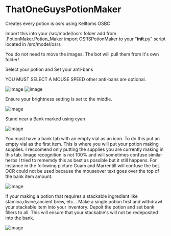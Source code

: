 # ThatOneGuysPotionMaker
Creates every potion is osrs using Kelltoms OSBC

Import this into your /src/model/osrs folder
add from .PotionMaker.Potion_Maker import OSRSPotionMaker to your "__init__.py" script located in /src/model/osrs

You do not need to move the images. The bot will pull them from it's own folder!

Select your potion and Set your anti-bans

YOU MUST SELECT A MOUSE SPEED other anti-bans are optional. 

![image](https://user-images.githubusercontent.com/125089137/218597555-fce7e4b9-e829-4ecf-bb00-42695ed8962e.png)
![image](https://user-images.githubusercontent.com/125089137/218599234-86f60e7b-1c60-4450-ac08-336f510b4389.png)



Ensure your brightness setting is set to the middle. 

![image](https://user-images.githubusercontent.com/125089137/218599062-de3e0d80-e80a-4319-9e8a-1603dcac447c.png)



Stand near a Bank marked using cyan

![image](https://user-images.githubusercontent.com/125089137/218598211-46a89db8-1e59-4a99-9b27-d047eccce752.png)


You must have a bank tab with an empty vial as an icon. To do this put an empty vial as the first item. This is where you will put your potion making
supplies. I reccomend only putting the supplies you are currently making in this tab. Image recognition is not 100% and will sometimes confuse similar herbs
I tried to rememdy this as best as possible but it still happens. For instance in the following picture Guam and Marrentill will confuse the bot. OCR could 
not be used because the mouseover text goes over the top of the bank item amount. 

![image](https://user-images.githubusercontent.com/125089137/218598950-46e23c2c-9247-46c5-a6fa-cdc96b587c06.png)

If your making a potion that requires a stackable ingrediant like stamina,divine,ancient brew, etc... Make a single potion first and withdrawl your stackable item
into your inventory. Depoit the potion and set bank fillers to all. This will ensure that your stackable's will not be redeposited into the bank.

![image](https://user-images.githubusercontent.com/125089137/218599929-301c5924-cff8-4190-8499-961560234f54.png)
